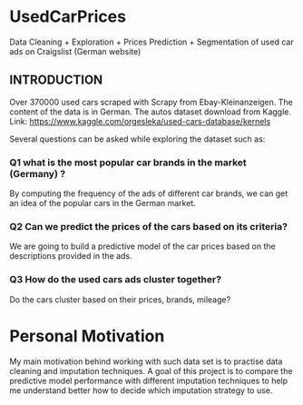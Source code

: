 # UsedCarPrices
Data Cleaning + Exploration + Prices Prediction + Segmentation of used car ads on Craigslist (German website)


## INTRODUCTION
Over 370000 used cars scraped with Scrapy from Ebay-Kleinanzeigen. The content of the data is in German. The autos dataset download from Kaggle. Link: https://www.kaggle.com/orgesleka/used-cars-database/kernels

Several questions can be asked while exploring the dataset such as:

### Q1 what is the most popular car brands in the market (Germany) ? 
By computing the frequency of the ads of different car brands, we can get an idea of the popular cars in the German market.

### Q2 Can we predict the prices of the cars based on its criteria?
We are going to build a predictive model of the car prices based on the descriptions provided in the ads.

### Q3 How do the used cars ads cluster together? 
Do the cars cluster based on their prices, brands, mileage?

# Personal Motivation
My main motivation behind working with such data set is to practise data cleaning and imputation techniques. 
A goal of this project is to compare the predictive model performance with different imputation techniques to help me understand better how to decide which imputation strategy to use.



